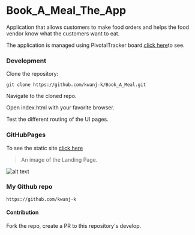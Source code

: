 # Book_A_Meal_The_App

Application that allows customers to make food orders and helps the food vendor know what the customers want to eat.

The application is managed using PivotalTracker board.[click here](https://www.pivotaltracker.com/n/projects/2165483)to see.


### Development

Clone the repository: 

```git clone https://github.com/kwanj-k/Book_A_Meal.git```

Navigate to the cloned repo. 

Open index.html with your favorite browser.

Test the different routing of the UI pages.

### GitHubPages


To see the static site [click here](https://kwanj-k.github.io/Book_A_Meal/)

>An image of the Landing Page.

![alt text](https://raw.githubusercontent.com/kwanj-k/Book_A_Meal/gh-pages/UI/images/b-a-m.png)


### My Github repo

```https://github.com/kwanj-k```

#### Contribution
Fork the repo, create a PR to this repository's develop.

